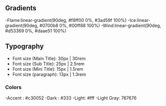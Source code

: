 ## Gradients

-Flame:linear-gradient(90deg, #f8ff00 0%, #3ad59f 100%)
-Ice:linear-gradient(90deg, #0700b8 0%, #00ff88 100%)
-Wind:linear-gradient(90deg, #d53369 0%, #daae51 100%)

## Typography

- Font size (Main Title): 30px | 30rem
- Font size (Sub Title): 25px | 2.5rem
- Font size (Mini Title): 15px | 1.5rem
- Font size (paragraph): 13px | 1.3rem

### Colors

-Accent : #c30052
-Dark : #333
-Light: #fff
-Light Gray: 767676
